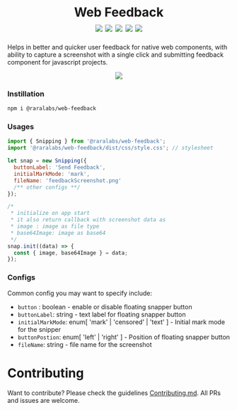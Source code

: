 <h1 align="center"> Web Feedback 
<div>
<img src="https://img.shields.io/badge/License-MIT-red.svg"/>
<img src="https://img.shields.io/badge/--3178C6?logo=typescript&logoColor=ffffff"/>
<img src="https://img.shields.io/badge/--F7DF1E?logo=javascript&logoColor=000"/>
<img src="https://img.shields.io/npm/v/@raralabs/web-feedback"/>
<img src="https://img.shields.io/badge/Contribution%20is%20welcome-%E2%9D%A4%EF%B8%8F-green.svg"/>
</div>
</h1>

Helps in better and quicker user feedback for native web components, with ability to capture a screenshot with a single click and submitting feedback component for javascript projects.

<div align="center">
<img src="https://i.imgur.com/sCiRyBn.gif" />
</div>

### Instillation

```sh
npm i @raralabs/web-feedback
```

### Usages

```js
import { Snipping } from '@raralabs/web-feedback';
import '@raralabs/web-feedback/dist/css/style.css'; // stylesheet

let snap = new Snipping({
  buttonLabel: 'Send Feedback',
  initialMarkMode: 'mark',
  fileName: 'feedbackScreenshot.png'
  /** other configs **/
});

/*
 * initialize on app start
 * it also return callback with screenshot data as
 * image : image as file type
 * base64Image: image as base64
 */
snap.init((data) => {
  const { image, base64Image } = data;
});
```

### Configs

Common config you may want to specify include:

- `button` : boolean - enable or disable floating snapper button
- `buttonLabel`: string - text label for floating snapper button
- `initialMarkMode`: enum[ 'mark' | 'censored' | 'text' ] - Initial mark mode for the snipper
- `buttonPostion`: enum[ 'left' | 'right' ] - Position of floating snapper button
- `fileName`: string - file name for the screenshot

# Contributing

Want to contribute? Please check the guidelines [Contributing.md](https://github.com/raralabs/web-feedback/tree/features/snipping). All PRs and issues are welcome.
